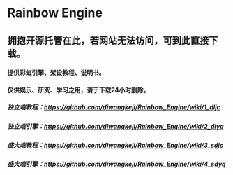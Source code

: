 # Rainbow Engine
## 拥抱开源托管在此，若网站无法访问，可到此直接下载。
#### 提供彩虹引擎、架设教程、说明书。
#### 仅供娱乐、研究、学习之用，请于下载24小时删除。
##### 独立端教程：https://github.com/diwangkeji/Rainbow_Engine/wiki/1_dljc
##### 独立端引擎：https://github.com/diwangkeji/Rainbow_Engine/wiki/2_dlyq
##### 盛大端教程：https://github.com/diwangkeji/Rainbow_Engine/wiki/3_sdjc
##### 盛大端引擎：https://github.com/diwangkeji/Rainbow_Engine/wiki/4_sdyq
